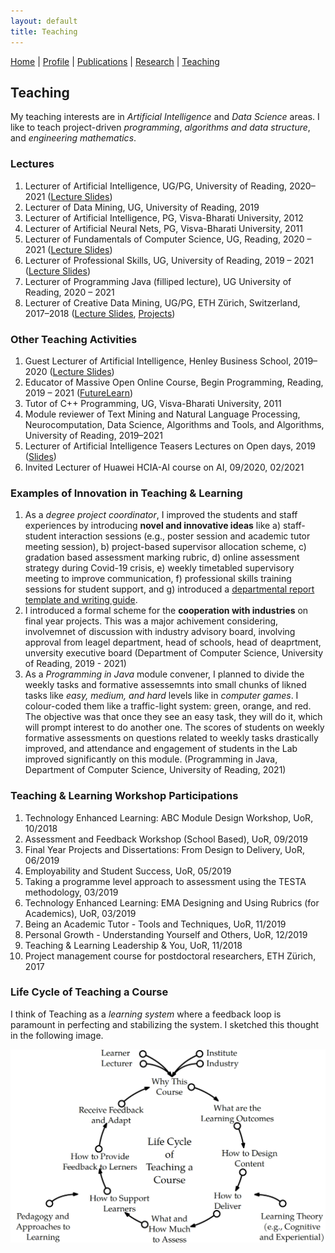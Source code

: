 ```yaml
---
layout: default
title: Teaching
---
```

<a href="{{site.baseurl}}/index">Home</a> | 
<a href="{{site.baseurl}}/profile">Profile</a> | 
<a href="{{site.baseurl}}/publications">Publications</a> | 
<a href="{{site.baseurl}}/research">Research</a> | 
<a href="{{site.baseurl}}/teaching">Teaching</a>

## Teaching

My teaching interests are in _Artificial Intelligence_ and _Data Science_ areas. I like to teach project-driven _programming_, _algorithms and data structure_, and _engineering mathematics_.

### Lectures
1. Lecturer of Artificial Intelligence, UG/PG, University of Reading, 2020–2021 (<a href="https://github.com/ojhavk/ojhavk.github.io/tree/main/data/Artificial_Intelligence_Lecturers" target="_blank">Lecture Slides</a>)
1. Lecturer of Data Mining, UG, University of Reading, 2019
1. Lecturer of Artificial Intelligence, PG, Visva-Bharati University, 2012
1. Lecturer of Artificial Neural Nets, PG, Visva-Bharati University, 2011
1. Lecturer of Fundamentals of Computer Science, UG, Reading, 2020 – 2021 (<a href="https://github.com/ojhavk/ojhavk.github.io/tree/main/data/Fundamentals_of_Computer_Science" target="_blank">Lecture Slides</a>)
3. Lecturer of Professional Skills, UG, University of Reading, 2019 – 2021 (<a href="https://github.com/ojhavk/ojhavk.github.io/tree/main/data/Professional_Skills" target="_blank">Lecture Slides</a>)
4. Lecturer of Programming Java (filliped lecture), UG University of Reading, 2020 – 2021
5. Lecturer of Creative Data Mining, UG/PG, ETH Zürich, Switzerland, 2017–2018 (<a href="https://ia.arch.ethz.ch/category/teaching/fs2018-creative-data-mining/" target="_blank">Lecture Slides</a>, <a href="https://www.research-collection.ethz.ch/handle/20.500.11850/287572" target="_blank">Projects</a>)

### Other Teaching Activities
1. Guest Lecturer of Artificial Intelligence, Henley Business School, 2019–2020 (<a href="https://github.com/ojhavk/ojhavk.github.io/blob/main/data/Henley_Business_School/2020_02_26_HBS_UoR_Varun.pdf" target="_blank">Lecture Slides</a>)
1. Educator of Massive Open Online Course, Begin Programming, Reading, 2019 – 2021 (<a href="https://www.futurelearn.com/courses/begin-programming" target="_blank">FutureLearn</a>)
1. Tutor of C++ Programming, UG, Visva-Bharati University, 2011
1. Module reviewer of Text Mining and Natural Language Processing, Neurocomputation, Data Science,
Algorithms and Tools, and Algorithms, University of Reading, 2019–2021
1. Lecturer of Artificial Intelligence Teasers Lectures on Open days, 2019 (<a href="https://github.com/ojhavk/ojhavk.github.io/blob/main/data/Open_Days_Reading/2019_AI_OpenDay_UoR_Varun.pdf" target="_blank">Slides</a>)
1. Invited Lecturer of Huawei HCIA-AI course on AI, 09/2020, 02/2021

### Examples of Innovation in Teaching & Learning
1. As a _degree project coordinator_, I improved the students and staff experiences by introducing **novel and innovative ideas** like a) staff-student interaction sessions (e.g., poster session and academic tutor meeting session), b) project-based supervisor allocation scheme, c) gradation based assessment marking rubric, d) online assessment strategy during Covid-19 crisis, e) weekly timetabled supervisory meeting to improve communication, f) professional skills training sessions for student support, and g) introduced a <a href="https://tinyurl.com/uorcs" target="_blank">departmental report template and writing guide</a>.<br>
2. I introduced a formal scheme for the **cooperation with industries** on final year projects. This was a major achivement considering, involvemnet of discussion with industry advisory board,  involving approval from leagel department, head of schools, head of deaprtment, unversity executive board (Department of Computer Science, University of Reading, 2019 - 2021)<br>
3. As a _Programming in Java_ module convener, I planned to divide the weekly tasks and formative assessemnts into small chunks of likned tasks like _easy, medium, and hard_ levels like in _computer games_. I colour-coded them like a traffic-light system: green, orange, and red. The objective was that once they see an easy task, they will do it, which will prompt interest to do another one. The scores of students on weekly formative assessments on questions related to weekly tasks drastically improved, and attendance and engagement of students in the Lab improved significantly on this module. (Programming in Java, Department of Computer Science, University of Reading, 2021)

### Teaching & Learning Workshop Participations
1. Technology Enhanced Learning: ABC Module Design Workshop, UoR, 10/2018
1. Assessment and Feedback Workshop (School Based), UoR, 09/2019
1. Final Year Projects and Dissertations: From Design to Delivery, UoR, 06/2019
1. Employability and Student Success, UoR, 05/2019
1. Taking a programme level approach to assessment using the TESTA methodology, 03/2019
1. Technology Enhanced Learning: EMA Designing and Using Rubrics (for Academics), UoR, 03/2019
1. Being an Academic Tutor - Tools and Techniques, UoR, 11/2019
1. Personal Growth - Understanding Yourself and Others, UoR, 12/2019
1. Teaching & Learning Leadership & You, UoR, 11/2018
1. Project management course for postdoctoral researchers, ETH Zürich, 2017

### Life Cycle of Teaching a Course
I think of Teaching as a _learning system_ where a feedback loop is paramount in perfecting and stabilizing the system. I sketched this thought in the following image.<br>
 

![](/imgs/teaching_cycle.png)

